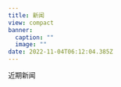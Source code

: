 ```yaml
---
title: 新闻
view: compact
banner:
  caption: ""
  image: ""
date: 2022-11-04T06:12:04.385Z
---
```

近期新闻




